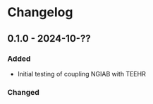 # Changelog


## 0.1.0 - 2024-10-??

### Added
* Initial testing of coupling NGIAB with TEEHR

### Changed

